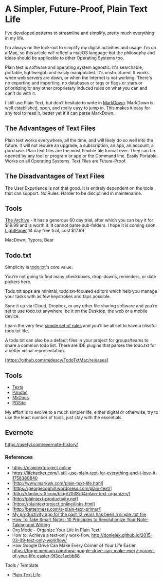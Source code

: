 # A Simpler, Future-Proof, Plain Text Life

I’ve developed patterns to streamline and simplify, pretty much everything in my life.

I’m always on the look-out to simplify my digital activities and usage. I’m on a Mac, so this article will reflect a macOS language but the philosophy and ideas should be applicable to other Operating Systems too.

Plain text is software and operating system agnostic. It's searchable, portable, lightweight, and easily manipulated. It's unstructured. It works when web servers are down, or when the Internet is not working. There's no exporting and importing, no databases or tags or flags or stars or prioritizing or any other proprietary induced rules on what you can and can't do with it.

I still use Plain Text, but don’t hesitate to write in [MarkDown](http://daringfireball.net/projects/markdown/). MarkDown is well established, open, and really easy to jump in. This makes it easy for any tool to read it, better yet if it can parse MarkDown.

## The Advantages of Text Files

Plain text works everywhere, all the time, and will likely do so well into the future. It will not require an upgrade, a subscription, an app, an account, a purchase.
Plain text files are the most flexible file format ever. They can be opened by any tool or program or app or the Command line.
Easily Portable. Works on all Operating Systems.
Text Files are Future-Proof.

## The Disadvantages of Text Files

The User Experience is not that good. It is entirely dependent on the tools that can support.
No Rules. Harder to be disciplined in maintenance.

## Tools

[The Archive](https://zettelkasten.de/the-archive/) - It has a generous 60 day trial, after which you can buy it for $19.99 and is worth it. It cannot parse sub-folders. I hope it is coming soon.
[LightPaper](https://getlightpaper.com) 14 day free trial, cost $17.69

MacDown, Typora, Bear

## Todo.txt

Simplicity is [todo.txt](http://todotxt.org)'s core value.

You're not going to find many checkboxes, drop-downs, reminders, or date pickers here.

Todo.txt apps are minimal, todo.txt-focused editors which help you manage your tasks with as few keystrokes and taps possible.

Sync it up via iCloud, Dropbox, or any other file sharing software and you’re set to use todo.txt anywhere, be it on the Desktop, the web or a mobile device.

Learn the very few, [simple set of rules](https://github.com/todotxt/todo.txt) and you’ll be all set to have a blissful todo.txt life.

A todo.txt can also be a default files in your project for groups/teams to share a common todo list. There are IDE plugins that parses the todo.txt for a better visual representation.

[https://github.com/mjdescy/TodoTxtMac/releases]

## Tools

- [Texts](http://www.texts.io/)
- [Pandoc](https://pandoc.org)
- [MkDocs](https://www.mkdocs.org)
- [PDSite](http://pdsite.org)

My effort is to evolve to a much simpler life, either digital or otherwise, try to use the least number of tools, just stay with the essentials.

## Evernote

https://usefyi.com/evernote-history/

### References

- https://plaintextproject.online
- https://lifehacker.com/i-still-use-plain-text-for-everything-and-i-love-it-1758380840
- [http://www.markwk.com/plain-text-life.html]
- [https://georgecoghill.wordpress.com/plain-text/]
- [http://danlucraft.com/blog/2008/04/plain-text-organizer/]
- [http://plaintext-productivity.net]
- [https://plaintextproject.online/links.html]
- [http://bettermess.com/a-plain-text-primer/]
- [My productivity app for the past 12 years has been a single .txt file](https://jeffhuang.com/productivity_text_file/)
- [How To Take Smart Notes: 10 Principles to Revolutionize Your Note-Taking and Writing](https://fortelabs.co/blog/how-to-take-smart-notes/)
- [Org Mode - Organize Your Life In Plain Text!](http://doc.norang.ca/org-mode.html)
- How to: Achieve a text-only work-flow, http://donlelek.github.io/2015-03-09-text-only-workflow/
- How Google Drive Can Make Every Corner of Your Life Easier, https://forge.medium.com/how-google-drive-can-make-every-corner-of-your-life-easier-9f3cc1acbb68

Tools / Template

- [Plain Text Life](https://github.com/jukil/plain-text-life)